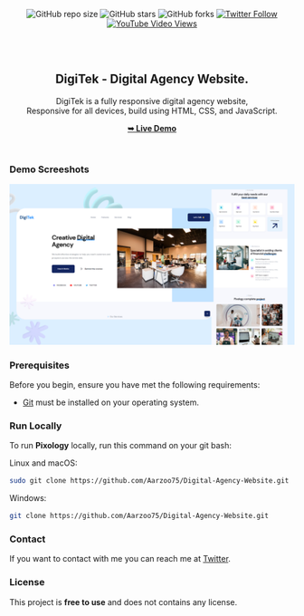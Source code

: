 <div align="center">
  
  ![GitHub repo size](https://img.shields.io/github/repo-size/Aarzoo75/Digital-Agency-Website)
  ![GitHub stars](https://img.shields.io/github/stars/Aarzoo75/Digital-Agency-Website?style=social)
  ![GitHub forks](https://img.shields.io/github/forks/Aarzoo75/Digital-Agency-Website?style=social)
  [![Twitter Follow](https://img.shields.io/twitter/follow/Aarzoo75?style=social)](https://twitter.com/intent/follow?screen_name=Aarzoo75)
  [![YouTube Video Views](https://img.shields.io/youtube/views/olASpEtIwRY?style=social)](https://www.youtube.com/channel/UCSm-oKFIIqTHnXnVQoS5TOQ)

  <br />
  <br />

  <h2 align="center">DigiTek - Digital Agency Website.</h2>

  DigiTek is a fully responsive digital agency website, <br />Responsive for all devices, build using HTML, CSS, and JavaScript.

  <a href="htps://codewithsadee.github.io/pixology/"><strong>➥ Live Demo</strong></a>

</div>

<br />

### Demo Screeshots

![preview img](/preview.png)

### Prerequisites

Before you begin, ensure you have met the following requirements:

* [Git](https://git-scm.com/downloads "Download Git") must be installed on your operating system.

### Run Locally

To run **Pixology** locally, run this command on your git bash:

Linux and macOS:

```bash
sudo git clone https://github.com/Aarzoo75/Digital-Agency-Website.git
```

Windows:

```bash
git clone https://github.com/Aarzoo75/Digital-Agency-Website.git
```

### Contact

If you want to contact with me you can reach me at [Twitter](https://www.twitter.com/Aarzoo75).

### License

This project is **free to use** and does not contains any license.
